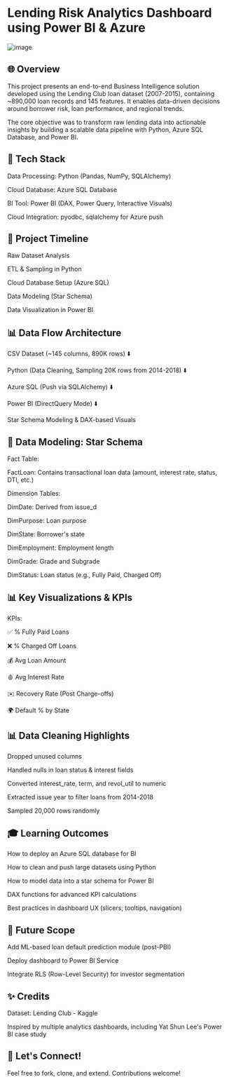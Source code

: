 # Lending Risk Analytics Dashboard using Power BI & Azure

![image](https://github.com/user-attachments/assets/77cecd9d-446b-409a-a410-ca183f3f5dce)

## 🌐 Overview

This project presents an end-to-end Business Intelligence solution developed using the Lending Club loan dataset (2007-2015), containing ~890,000 loan records and 145 features. It enables data-driven decisions around borrower risk, loan performance, and regional trends.

The core objective was to transform raw lending data into actionable insights by building a scalable data pipeline with Python, Azure SQL Database, and Power BI.

## 🚀 Tech Stack

Data Processing: Python (Pandas, NumPy, SQLAlchemy)

Cloud Database: Azure SQL Database

BI Tool: Power BI (DAX, Power Query, Interactive Visuals)

Cloud Integration: pyodbc, sqlalchemy for Azure push

## 📅 Project Timeline

Raw Dataset Analysis

ETL & Sampling in Python

Cloud Database Setup (Azure SQL)

Data Modeling (Star Schema)

Data Visualization in Power BI

## 📊 Data Flow Architecture

CSV Dataset (~145 columns, 890K rows)
          ⬇️

Python (Data Cleaning, Sampling 20K rows from 2014-2018)
          ⬇️

Azure SQL (Push via SQLAlchemy)
          ⬇️

Power BI (DirectQuery Mode)
          ⬇️

Star Schema Modeling & DAX-based Visuals

## 🧱 Data Modeling: Star Schema

Fact Table:

FactLoan: Contains transactional loan data (amount, interest rate, status, DTI, etc.)

Dimension Tables:

DimDate: Derived from issue_d

DimPurpose: Loan purpose

DimState: Borrower's state

DimEmployment: Employment length

DimGrade: Grade and Subgrade

DimStatus: Loan status (e.g., Fully Paid, Charged Off)

## 📊 Key Visualizations & KPIs

KPIs:

✅ % Fully Paid Loans

❌ % Charged Off Loans

💰 Avg Loan Amount

🩸 Avg Interest Rate

✉️ Recovery Rate (Post Charge-offs)

🌍 Default % by State

## 📊 Data Cleaning Highlights

Dropped unused columns

Handled nulls in loan status & interest fields

Converted interest_rate, term, and revol_util to numeric

Extracted issue year to filter loans from 2014-2018

Sampled 20,000 rows randomly

## 🎓 Learning Outcomes

How to deploy an Azure SQL database for BI

How to clean and push large datasets using Python

How to model data into a star schema for Power BI

DAX functions for advanced KPI calculations

Best practices in dashboard UX (slicers, tooltips, navigation)

## 📢 Future Scope

Add ML-based loan default prediction module (post-PBI)

Deploy dashboard to Power BI Service

Integrate RLS (Row-Level Security) for investor segmentation

## ✨ Credits

Dataset: Lending Club - Kaggle

Inspired by multiple analytics dashboards, including Yat Shun Lee's Power BI case study

## 🙌 Let's Connect!

Feel free to fork, clone, and extend. Contributions welcome!

